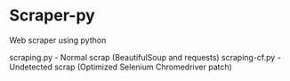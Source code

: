 # Scraper-py
Web scraper using python

scraping.py - Normal scrap (BeautifulSoup and requests)
scraping-cf.py - Undetected scrap (Optimized Selenium Chromedriver patch)

